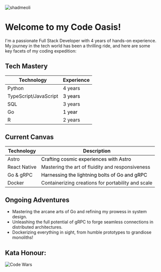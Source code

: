 ![shadmeoli](https://github.com/shadmeoli/shadmeoli/assets/85517013/70112b6e-6b24-4507-964c-5d7dfb034101)

# Welcome to my Code Oasis!

I'm a passionate Full Stack Developer with 4 years of hands-on experience. My journey in the tech world has been a thrilling ride, and here are some key facets of my coding expedition:

## Tech Mastery

| Technology            | Experience |
|-----------------------|------------|
| Python                | <span style="color:jgray;">4 years</span>    |
| TypeScript/JavaScript| <span style="color:black;">3 years</span>    |
| SQL                   | <span style="color:jgray;">3 years</span>    |
| Go                    | <span style="color:black;">1 year</span>     |
| R                     | <span style="color:jgray;">2 years</span>    |

## Current Canvas

| Technology            | Description                                           |
|-----------------------|-------------------------------------------------------|
| Astro                 | <span style="color:black;">Crafting cosmic experiences with Astro</span>                |
| React Native          | <span style="color:jgray;">Mastering the art of fluidity and responsiveness</span>     |
| Go & gRPC             | <span style="color:black;">Harnessing the lightning bolts of Go and gRPC</span>        |
| Docker                | <span style="color:jgray;">Containerizing creations for portability and scale</span>   |

## Ongoing Adventures

- Mastering the arcane arts of Go and refining my prowess in system design.
- Unleashing the full potential of gRPC to forge seamless connections in distributed architectures.
- Dockerizing everything in sight, from humble prototypes to grandiose monoliths!

## **Kata Honour:**
![Code Wars](https://www.codewars.com/users/shadmeoli/badges/large)
